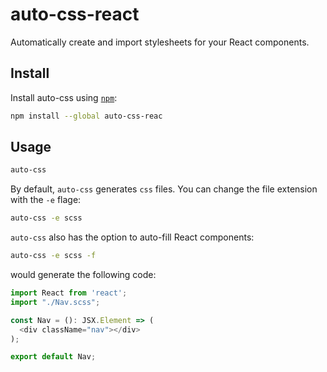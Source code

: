 # auto-css-react

Automatically create and import stylesheets for your React components.

## Install

Install auto-css using [`npm`](https://www.npmjs.com/):

```bash
npm install --global auto-css-reac
```

## Usage

```bash
auto-css
```

By default, `auto-css` generates `css` files. You can change the file extension with the `-e` flage:

```bash
auto-css -e scss
```

`auto-css` also has the option to auto-fill React components:

```bash
auto-css -e scss -f
```

would generate the following code: 

```typescript
import React from 'react';
import "./Nav.scss";

const Nav = (): JSX.Element => (
  <div className="nav"></div>
);

export default Nav;
```
